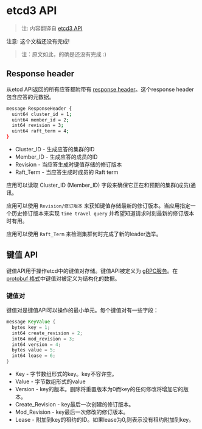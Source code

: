 # etcd3 API

> 注: 内容翻译自 [etcd3 API](https://github.com/coreos/etcd/blob/master/Documentation/learning/api.md)

注意: 这个文档还没有完成!

> 注：原文如此，的确是还没有完成 :)

## Response header

从etcd API返回的所有应答都附带有 [response header](https://github.com/coreos/etcd/blob/master/etcdserver/etcdserverpb/rpc.proto)。这个response header包含应答的元数据。

```bash
message ResponseHeader {
  uint64 cluster_id = 1;
  uint64 member_id = 2;
  int64 revision = 3;
  uint64 raft_term = 4;
}
```

* Cluster_ID - 生成应答的集群的ID
* Member_ID - 生成应答的成员的ID
* Revision - 当应答生成时键值存储的修订版本
* Raft_Term - 当应答生成时成员的 Raft term

应用可以读取 Cluster_ID (Member_ID) 字段来确保它正在和预期的集群(成员)通讯。

应用可以使用 `Revision/修订版本` 来获知键值存储最新的修订版本。当应用指定一个历史修订版本来实现 `time travel query` 并希望知道请求时刻最新的修订版本时有用。

应用可以使用 `Raft_Term` 来检测集群何时完成了新的leader选举。

## 键值 API

键值API用于操作etcd中的键值对存储。键值API被定义为 [gRPC服务](https://github.com/coreos/etcd/blob/master/etcdserver/etcdserverpb/rpc.proto)。在 [protobuf 格式](https://github.com/coreos/etcd/blob/master/mvcc/mvccpb/kv.proto)中键值对被定义为结构化的数据。

### 键值对

键值对是键值API可以操作的最小单元。每个键值对有一些字段：


```java
message KeyValue {
  bytes key = 1;
  int64 create_revision = 2;
  int64 mod_revision = 3;
  int64 version = 4;
  bytes value = 5;
  int64 lease = 6;
}
```

* Key - 字节数组形式的key。key不容许空。
* Value - 字节数组形式的value
* Version - key的版本。删除将重置版本为0而key的任何修改将增加它的版本。
* Create_Revision - key最后一次创建的修订版本。
* Mod_Revision - key最后一次修改的修订版本。
* Lease - 附加到key的租约的ID。如果lease为0,则表示没有租约附加到key。


